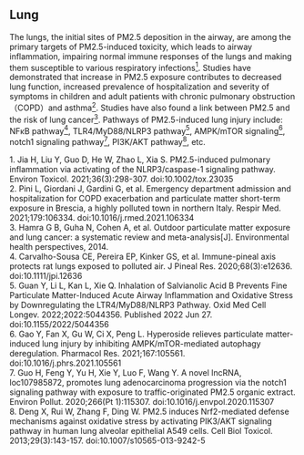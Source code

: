 ## Lung

The lungs, the initial sites of PM2.5 deposition in the airway, are among the primary targets of PM2.5-induced toxicity, which leads to airway inflammation, impairing normal immune responses of the lungs and making them susceptible to various respiratory infections[<sup>1</sup>](#ref-1). Studies have demonstrated that increase in PM2.5 exposure contributes to decreased lung function, increased prevalence of hospitalization and severity of symptoms in children and adult patients with chronic pulmonary obstruction（COPD）and asthma[<sup>2</sup>](#ref-2). Studies have also found a link between PM2.5 and the risk of lung cancer[<sup>3</sup>](#ref-3). Pathways of PM2.5-induced lung injury include: NFκB pathway[<sup>4</sup>](#ref-4), TLR4/MyD88/NLRP3 pathway[<sup>5</sup>](#ref-5), AMPK/mTOR signaling[<sup>6</sup>](#ref-6), notch1 signaling pathway[<sup>7</sup>](#ref-7), PI3K/AKT pathway[<sup>8</sup>](#ref-8), etc.


<div id="ref-1">
1. Jia H, Liu Y, Guo D, He W, Zhao L, Xia S. PM2.5-induced pulmonary inflammation via activating of the NLRP3/caspase-1 signaling pathway. Environ Toxicol. 2021;36(3):298-307. doi:10.1002/tox.23035
</div>

<div id="ref-2">
2. Pini L, Giordani J, Gardini G, et al. Emergency department admission and hospitalization for COPD exacerbation and particulate matter short-term exposure in Brescia, a highly polluted town in northern Italy. Respir Med. 2021;179:106334. doi:10.1016/j.rmed.2021.106334
</div>

<div id="ref-3">
3. Hamra G B, Guha N, Cohen A, et al. Outdoor particulate matter exposure and lung cancer: a systematic review and meta-analysis[J]. Environmental health perspectives, 2014.
</div>

<div id="ref-4">
4. Carvalho-Sousa CE, Pereira EP, Kinker GS, et al. Immune-pineal axis protects rat lungs exposed to polluted air. J Pineal Res. 2020;68(3):e12636. doi:10.1111/jpi.12636
</div>

<div id="ref-5">
5. Guan Y, Li L, Kan L, Xie Q. Inhalation of Salvianolic Acid B Prevents Fine Particulate Matter-Induced Acute Airway Inflammation and Oxidative Stress by Downregulating the LTR4/MyD88/NLRP3 Pathway. Oxid Med Cell Longev. 2022;2022:5044356. Published 2022 Jun 27. doi:10.1155/2022/5044356
</div>

<div id="ref-6">
6. Gao Y, Fan X, Gu W, Ci X, Peng L. Hyperoside relieves particulate matter-induced lung injury by inhibiting AMPK/mTOR-mediated autophagy deregulation. Pharmacol Res. 2021;167:105561. doi:10.1016/j.phrs.2021.105561
</div>

<div id="ref-7">
7. Guo H, Feng Y, Yu H, Xie Y, Luo F, Wang Y. A novel lncRNA, loc107985872, promotes lung adenocarcinoma progression via the notch1 signaling pathway with exposure to traffic-originated PM2.5 organic extract. Environ Pollut. 2020;266(Pt 1):115307. doi:10.1016/j.envpol.2020.115307
</div>

<div id="ref-8">
8. Deng X, Rui W, Zhang F, Ding W. PM2.5 induces Nrf2-mediated defense mechanisms against oxidative stress by activating PIK3/AKT signaling pathway in human lung alveolar epithelial A549 cells. Cell Biol Toxicol. 2013;29(3):143-157. doi:10.1007/s10565-013-9242-5
</div>
